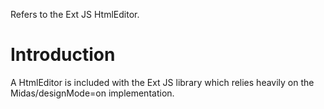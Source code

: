 Refers to the Ext JS HtmlEditor.

# Introduction #

A HtmlEditor is included with the Ext JS library which relies heavily on the Midas/designMode=on implementation.